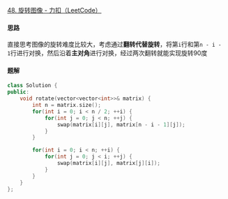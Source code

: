 [48. 旋转图像 - 力扣（LeetCode）](https://leetcode.cn/problems/rotate-image/description/)

#### 思路

直接思考图像的旋转难度比较大，考虑通过**翻转代替旋转**，将第`i`行和第`n - i - 1`行进行对换，然后沿着**主对角**进行对换，经过两次翻转就能实现旋转90度

#### 题解

```c++
class Solution {
public:
    void rotate(vector<vector<int>>& matrix) {
        int n = matrix.size();
        for(int i = 0; i < n / 2; ++i) {
            for(int j = 0; j < n; ++j) {
                swap(matrix[i][j], matrix[n - i - 1][j]);
            }
        }

        for(int i = 0; i < n; ++i) {
            for(int j = 0; j < i; ++j) {
                swap(matrix[i][j], matrix[j][i]);
            }
        }
    }
};
```

